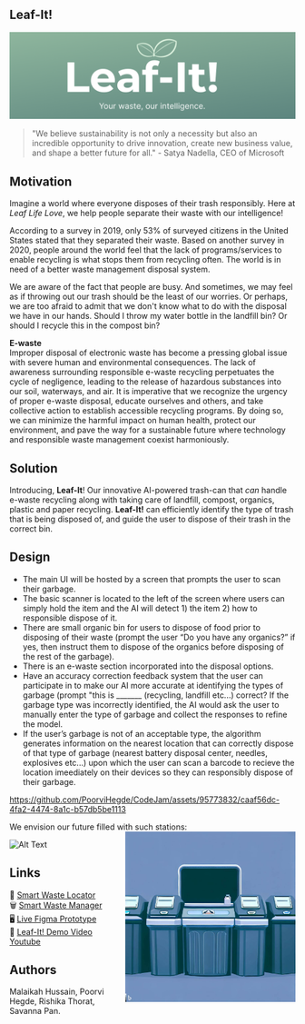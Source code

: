 ## Leaf-It! 
<p align="justify"> 

![Alt Text](Logo.png)

> "We believe sustainability is not only a necessity but also an incredible opportunity to drive innovation, create new business value, and shape a better future for all." - Satya Nadella, CEO of Microsoft

## Motivation
Imagine a world where everyone disposes of their trash responsibly. Here at _Leaf Life Love_, we help people separate their waste with our intelligence!

According to a survey in 2019, only 53% of surveyed citizens in the United States stated that they separated their waste. Based on another survey in 2020, people around the world feel that the lack of programs/services to enable recycling is what stops them from recycling often. The world is in need of a better waste management disposal system. </br>

We are aware of the fact that people are busy. And sometimes, we may feel as if throwing out our trash should be the least of our worries. Or perhaps, we are too afraid to admit that we don't know what to do with the disposal we have in our hands. Should I throw my water bottle in the landfill bin? Or should I recycle this in the compost bin? </br>

**E-waste** <br>
Improper disposal of electronic waste has become a pressing global issue with severe human and environmental consequences. The lack of awareness surrounding responsible e-waste recycling perpetuates the cycle of negligence, leading to the release of hazardous substances into our soil, waterways, and air. It is imperative that we recognize the urgency of proper e-waste disposal, educate ourselves and others, and take collective action to establish accessible recycling programs. By doing so, we can minimize the harmful impact on human health, protect our environment, and pave the way for a sustainable future where technology and responsible waste management coexist harmoniously.

## Solution
Introducing, **Leaf-It**! Our innovative AI-powered trash-can that _can_ handle e-waste recycling along with taking care of landfill, compost, organics, plastic and paper recycling. **Leaf-It!** can efficiently identify the type of trash that is being disposed of, and guide the user to dispose of their trash in the correct bin. </br>

## Design
- The main UI will be hosted by a screen that prompts the user to scan their garbage.
- The basic scanner is located to the left of the screen where users can simply hold the item and the AI will detect 1) the item 2) how to responsible dispose of it.
- There are small organic bin for users to dispose of food prior to disposing of their waste (prompt the user “Do you have any organics?” if yes, then instruct them to dispose   of the organics before disposing of the rest of the garbage).
- There is an e-waste section incorporated into the disposal options.
- Have an accuracy correction feedback system that the user can participate in to make our AI more accurate at identifying the types of garbage (prompt "this is _______ (recycling, landfill etc...) correct? If the garbage type was incorrectly identified, the AI would ask the user to manually enter the type of garbage and collect the responses to refine the model.
- If the user’s garbage is not of an acceptable type, the algorithm generates information on the nearest location that can correctly dispose of that type of garbage (nearest battery disposal center, needles, explosives etc...) upon which the user can scan a barcode to recieve the location imeediately on their devices so they can responsibly dispose of their garbage.

https://github.com/PoorviHegde/CodeJam/assets/95773832/caaf56dc-4fa2-4474-8a1c-b57db5be1113

We envision our future filled with such stations: 
<img src="TheFuture.jpg" alt="Alt Text" align="right" width="300">

<p align="We envision our future filled with such Leaf-It Stations">
  <img src="image_file_path" alt="Alt Text" width="200">
</p>

## Links 
📌 [Smart Waste Locator](https://github.com/PoorviHegde/CodeJam/blob/main/Smart%20Waste%20Locator.pdf) </br>
🗑️ [Smart Waste Manager](https://github.com/PoorviHegde/CodeJam/blob/main/Smart%20Waste%20Manager.pdf)  </br>
🖥️ [Live Figma Prototype](https://www.figma.com/file/fqso6vX0LQSyxNabhKFWUL/Leaf-It!?type=design&node-id=0%3A1&mode=design&t=rUyfLa5nT5f2IYmH-1)  </br>
🎥 [Leaf-It! Demo Video Youtube](https://youtu.be/A70JkON8PBY)  </br>

## Authors 
Malaikah Hussain, Poorvi Hegde, Rishika Thorat, Savanna Pan.

</p>
